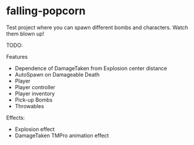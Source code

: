 # falling-popcorn
Test project where you can spawn different bombs and characters. Watch them blown up!

TODO:

Features
  - Dependence of DamageTaken from Explosion center distance
  - AutoSpawn on Damageable Death
  - Player
  - Player controller
  - Player inventory
  - Pick-up Bombs
  - Throwables

Effects:
  - Explosion effect
  - DamageTaken TMPro animation effect  
